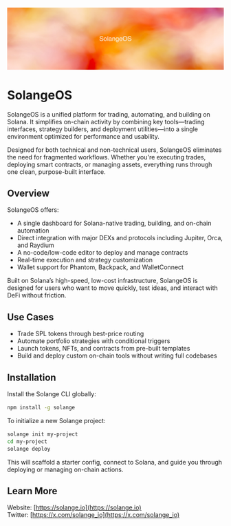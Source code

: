 ![Cover](./public/cover.png)

# SolangeOS

SolangeOS is a unified platform for trading, automating, and building on Solana. It simplifies on-chain activity by combining key tools—trading interfaces, strategy builders, and deployment utilities—into a single environment optimized for performance and usability.

Designed for both technical and non-technical users, SolangeOS eliminates the need for fragmented workflows. Whether you're executing trades, deploying smart contracts, or managing assets, everything runs through one clean, purpose-built interface.

## Overview

SolangeOS offers:

- A single dashboard for Solana-native trading, building, and on-chain automation
- Direct integration with major DEXs and protocols including Jupiter, Orca, and Raydium
- A no-code/low-code editor to deploy and manage contracts
- Real-time execution and strategy customization
- Wallet support for Phantom, Backpack, and WalletConnect

Built on Solana’s high-speed, low-cost infrastructure, SolangeOS is designed for users who want to move quickly, test ideas, and interact with DeFi without friction.

## Use Cases

- Trade SPL tokens through best-price routing
- Automate portfolio strategies with conditional triggers
- Launch tokens, NFTs, and contracts from pre-built templates
- Build and deploy custom on-chain tools without writing full codebases

## Installation

Install the Solange CLI globally:

```bash
npm install -g solange
```

To initialize a new Solange project:

```bash
solange init my-project
cd my-project
solange deploy
```

This will scaffold a starter config, connect to Solana, and guide you through deploying or managing on-chain actions.

## Learn More

Website: [https://solange.io](https://solange.io)  
Twitter: [https://x.com/solange_io](https://x.com/solange_io)

